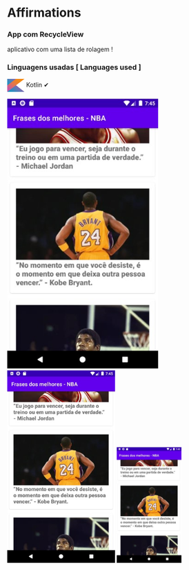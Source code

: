 # Affirmations 
### App com RecycleView
aplicativo com uma lista de rolagem !

### Linguagens usadas [ Languages used ]

<p><img align="center" alt="Carlos-KOTLIN" height="30" width="40" src="https://raw.githubusercontent.com/devicons/devicon/master/icons/kotlin/kotlin-original.svg">           Kotlin <!--❤️--> ✔</p>

<div align="left">
  <img src="https://github.com/CarlusKauan/C/blob/main/HelloWorld/ListaDeFrases.jpg" width="350"/>
  <img src="https://github.com/CarlusKauan/C/blob/main/HelloWorld/ListaDeFrases.jpg" width="250"/>
  <img src="https://github.com/CarlusKauan/C/blob/main/HelloWorld/ListaDeFrases.jpg" width="150"/>
</div>

